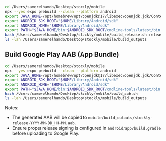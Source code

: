 


```bash
cd /Users/samerelhamdo/Desktop/stockly/mobile
npx --yes expo prebuild --clean --platform android
export JAVA_HOME=/opt/homebrew/opt/openjdk@17/libexec/openjdk.jdk/Contents/Home
export ANDROID_SDK_ROOT="$HOME/Library/Android/sdk"
export ANDROID_HOME="$HOME/Library/Android/sdk"
export PATH="$JAVA_HOME/bin:$ANDROID_SDK_ROOT/cmdline-tools/latest/bin:$ANDROID_SDK_ROOT/platform-tools:$PATH"
bash /Users/samerelhamdo/Desktop/stockly/mobile/build_release.sh release
ls -lah /Users/samerelhamdo/Desktop/stockly/mobile/build_outputs
```

## Build Google Play AAB (App Bundle)

```bash
cd /Users/samerelhamdo/Desktop/stockly/mobile
npx --yes expo prebuild --clean --platform android
export JAVA_HOME=/opt/homebrew/opt/openjdk@17/libexec/openjdk.jdk/Contents/Home
export ANDROID_SDK_ROOT="$HOME/Library/Android/sdk"
export ANDROID_HOME="$HOME/Library/Android/sdk"
export PATH="$JAVA_HOME/bin:$ANDROID_SDK_ROOT/cmdline-tools/latest/bin:$ANDROID_SDK_ROOT/platform-tools:$PATH"
bash /Users/samerelhamdo/Desktop/stockly/mobile/build_aab.sh
ls -lah /Users/samerelhamdo/Desktop/stockly/mobile/build_outputs
```

Notes:
- The generated AAB will be copied to `mobile/build_outputs/stockly-release-YYYY-MM-DD_HH-MM.aab`.
- Ensure proper release signing is configured in `android/app/build.gradle` before uploading to Google Play.

